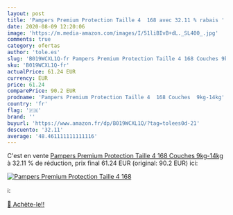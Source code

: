```yaml
---
layout: post
title: 'Pampers Premium Protection Taille 4  168 avec 32.11 % rabais '
date: 2020-08-09 12:20:06
image: 'https://m.media-amazon.com/images/I/51liBIvB+dL._SL400_.jpg'
comments: true
category: ofertas
author: 'tole.es'
slug: 'B019WCXL1Q-fr Pampers Premium Protection Taille 4 168 Couches 9kg-14kg'
sku: 'B019WCXL1Q-fr'
actualPrice: 61.24 EUR
currency: EUR
price: 61.24
comparePrice: 90.2 EUR
prodname: 'Pampers Premium Protection Taille 4  168 Couches  9kg-14kg'
country: 'fr'
flag: '🇫🇷'
brand: ''
buyurl: 'https://www.amazon.fr/dp/B019WCXL1Q/?tag=tolees0d-21'
descuento: '32.11'
average: '48.461111111111116'
---
```


C'est en vente [Pampers Premium Protection Taille 4  168 Couches  9kg-14kg](https://www.amazon.fr/dp/B019WCXL1Q/?tag=tolees0d-21)  à  32.11 % de réduction, prix final  61.24 EUR (original: 90.2 EUR) ici:

[![Pampers Premium Protection Taille 4  168](https://m.media-amazon.com/images/I/51liBIvB+dL._SL400_.jpg)](https://www.amazon.fr/dp/B019WCXL1Q/?tag=tolees0d-21)

ℹ️:


[🛒 Achète-le!!](https://www.amazon.fr/dp/B019WCXL1Q/?tag=tolees0d-21)
